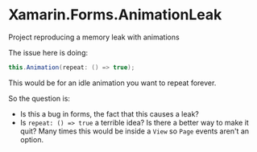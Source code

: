 # Xamarin.Forms.AnimationLeak
Project reproducing a memory leak with animations

The issue here is doing:
```csharp
this.Animation(repeat: () => true);
```
This would be for an idle animation you want to repeat forever.

So the question is:
- Is this a bug in forms, the fact that this causes a leak?
- Is `repeat: () => true` a terrible idea? Is there a better way to make it quit? Many times this would be inside a `View` so `Page` events aren't an option.
